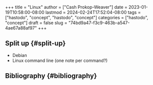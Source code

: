 +++
title = "Linux"
author = ["Cash Prokop-Weaver"]
date = 2023-01-19T10:58:00-08:00
lastmod = 2024-02-24T17:52:04-08:00
tags = ["hastodo", "concept", "hastodo", "concept"]
categories = ["hastodo", "concept"]
draft = false
slug = "74bd9a47-f3c9-463b-a547-4ae67a88af97"
+++

## Split up {#split-up}

-   Debian
-   Linux command line (one note per command?)


## Bibliography {#bibliography}

<style>.csl-entry{text-indent: -1.5em; margin-left: 1.5em;}</style><div class="csl-bib-body">
</div>
